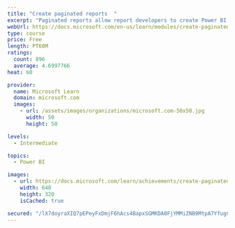 ```yaml
---
title: "Create paginated reports  "
excerpt: "Paginated reports allow report developers to create Power BI artifacts that have tightly controlled rendering requirements. Paginated reports are ideal for creating sales invoices, receipts, purchase orders, and tabular data. This module will teach you how to create reports, add parameters, and work with tables and charts in paginated reports."
webUrl: https://docs.microsoft.com/en-us/learn/modules/create-paginated-reports-power-bi/
type: course
price: Free
length: PT60M
ratings:
  count: 896
  average: 4.6997766
heat: 60

provider:
  name: Microsoft Learn
  domain: microsoft.com
  images:
    - url: /assets/images/organizations/microsoft.com-50x50.jpg
      width: 50
      height: 50

levels:
  - Intermediate

topics:
  - Power BI

images:
  - url: https://docs.microsoft.com/learn/achievements/create-paginated-reports-power-bi-social.png
    width: 640
    height: 320
    isCached: true

secured: "/lX7doyraXIQ7pEPeyFxDmjF6hAcs4BapxSGMKDA0FjYMMiZNB9MtpA7YfugCSK4ugeDTh2Zie8aIDK12yTGeEYO6Cuj78d0AYQWh8aUAQqAB62dyDB3z/Omofuetzc/WeeYGPffVoA1au+5vJHcZInq7dofk24J2SciMSTSKhqnqM03WDLGzXNbP5THiqcBCfKOuSiv5rG+ha0AYJ5pBNiQk3jtJz8UQWN5L4Bj2A3pL9gvDMGEe+FMyregy2eJQFViuIJ7Ghwilby1NexOy8El7GNCeCbXV8yYhRk2JraZZQqNR1LEqS2oKGLmNDTFhjNFNvr7CncL6R1+UqqTjLhkYgX65gX7BwF7mE0yVl4NA4RHIJnBmmQNsAMZHZDniec4tJXww5K4nJJhjWFEyar+SuNyQ4odj6xppwCSjfs=;NcYT2IAZ5PSI+ZJCUm3Maw=="
---
```


